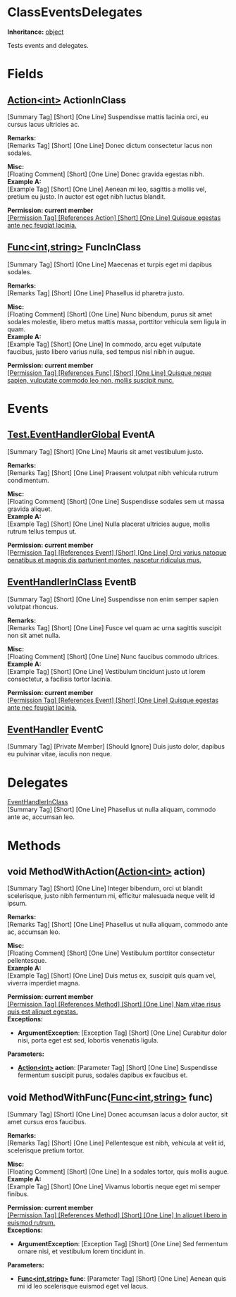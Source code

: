 # ClassEventsDelegates

**Inheritance:** [object](https://docs.microsoft.com/en-us/dotnet/api/system.object)  
  
Tests events and delegates.  
  

# Fields

## [Action&lt;int&gt;](https://docs.microsoft.com/en-us/dotnet/api/system.action-1) ActionInClass

[Summary Tag] [Short] [One Line] Suspendisse mattis lacinia orci, eu cursus lacus ultricies ac.  
  
**Remarks:**  
[Remarks Tag] [Short] [One Line] Donec dictum consectetur lacus non sodales.  
  
**Misc:**  
[Floating Comment] [Short] [One Line] Donec gravida egestas nibh.  
**Example A:**  
[Example Tag] [Short] [One Line] Aenean mi leo, sagittis a mollis vel, pretium eu justo. In auctor est eget nibh luctus blandit.  
  
**Permission: current member**  
[[Permission Tag] [References Action] [Short] [One Line] Quisque egestas ante nec feugiat lacinia.](Test.ClassEventsDelegates.ActionInClass)  

## [Func&lt;int,string&gt;](https://docs.microsoft.com/en-us/dotnet/api/system.func-2) FuncInClass

[Summary Tag] [Short] [One Line] Maecenas et turpis eget mi dapibus sodales.  
  
**Remarks:**  
[Remarks Tag] [Short] [One Line] Phasellus id pharetra justo.  
  
**Misc:**  
[Floating Comment] [Short] [One Line] Nunc bibendum, purus sit amet sodales molestie, libero metus mattis massa, porttitor vehicula sem ligula in quam.  
**Example A:**  
[Example Tag] [Short] [One Line] In commodo, arcu eget vulputate faucibus, justo libero varius nulla, sed tempus nisl nibh in augue.  
  
**Permission: current member**  
[[Permission Tag] [References Func] [Short] [One Line] Quisque neque sapien, vulputate commodo leo non, mollis suscipit nunc.](Test.ClassEventsDelegates.FuncInClass)  

# Events

## [Test.EventHandlerGlobal](Test.EventHandlerGlobal.md) EventA

[Summary Tag] [Short] [One Line] Mauris sit amet vestibulum justo.  
  
**Remarks:**  
[Remarks Tag] [Short] [One Line] Praesent volutpat nibh vehicula rutrum condimentum.  
  
**Misc:**  
[Floating Comment] [Short] [One Line] Suspendisse sodales sem ut massa gravida aliquet.  
**Example A:**  
[Example Tag] [Short] [One Line] Nulla placerat ultricies augue, mollis rutrum tellus tempus ut.  
  
**Permission: current member**  
[[Permission Tag] [References Event] [Short] [One Line] Orci varius natoque penatibus et magnis dis parturient montes, nascetur ridiculus mus.](Test.ClassEventsDelegates.EventA)  

## [EventHandlerInClass](Test.ClassEventsDelegates.EventHandlerInClass.md) EventB

[Summary Tag] [Short] [One Line] Suspendisse non enim semper sapien volutpat rhoncus.  
  
**Remarks:**  
[Remarks Tag] [Short] [One Line] Fusce vel quam ac urna sagittis suscipit non sit amet nulla.  
  
**Misc:**  
[Floating Comment] [Short] [One Line] Nunc faucibus commodo ultrices.  
**Example A:**  
[Example Tag] [Short] [One Line] Vestibulum tincidunt justo ut lorem consectetur, a facilisis tortor lacinia.  
  
**Permission: current member**  
[[Permission Tag] [References Event] [Short] [One Line] Quisque egestas ante nec feugiat lacinia.](Test.ClassEventsDelegates.EventB)  

## [EventHandler](https://docs.microsoft.com/en-us/dotnet/api/system.eventhandler) EventC

[Summary Tag] [Private Member] [Should Ignore] Duis justo dolor, dapibus eu pulvinar vitae, iaculis non neque.  
  

# Delegates

[EventHandlerInClass](Test.ClassEventsDelegates.EventHandlerInClass.md)  
[Summary Tag] [Short] [One Line] Phasellus ut nulla aliquam, commodo ante ac, accumsan leo.  
  
  

# Methods

## void MethodWithAction([Action&lt;int&gt;](https://docs.microsoft.com/en-us/dotnet/api/system.action-1) action)

[Summary Tag] [Short] [One Line] Integer bibendum, orci ut blandit scelerisque, justo nibh fermentum mi, efficitur malesuada neque velit id ipsum.  
  
**Remarks:**  
[Remarks Tag] [Short] [One Line] Phasellus ut nulla aliquam, commodo ante ac, accumsan leo.  
  
**Misc:**  
[Floating Comment] [Short] [One Line] Vestibulum porttitor consectetur pellentesque.  
**Example A:**  
[Example Tag] [Short] [One Line] Duis metus ex, suscipit quis quam vel, viverra imperdiet magna.  
  
**Permission: current member**  
[[Permission Tag] [References Method] [Short] [One Line] Nam vitae risus quis est aliquet egestas.](Test.ClassEventsDelegates.MethodWithAction)  
**Exceptions:**  
* **ArgumentException**: [Exception Tag] [Short] [One Line] Curabitur dolor nisi, porta eget est sed, lobortis venenatis ligula.  

  
**Parameters:**  
* **[Action&lt;int&gt;](https://docs.microsoft.com/en-us/dotnet/api/system.action-1) action**: [Parameter Tag] [Short] [One Line] Suspendisse fermentum suscipit purus, sodales dapibus ex faucibus et.  

  

## void MethodWithFunc([Func&lt;int,string&gt;](https://docs.microsoft.com/en-us/dotnet/api/system.func-2) func)

[Summary Tag] [Short] [One Line] Donec accumsan lacus a dolor auctor, sit amet cursus eros faucibus.  
  
**Remarks:**  
[Remarks Tag] [Short] [One Line] Pellentesque est nibh, vehicula at velit id, scelerisque pretium tortor.  
  
**Misc:**  
[Floating Comment] [Short] [One Line] In a sodales tortor, quis mollis augue.  
**Example A:**  
[Example Tag] [Short] [One Line] Vivamus lobortis neque eget mi semper finibus.  
  
**Permission: current member**  
[[Permission Tag] [References Method] [Short] [One Line] In aliquet libero in euismod rutrum.](Test.ClassEventsDelegates.MethodWithFunc)  
**Exceptions:**  
* **ArgumentException**: [Exception Tag] [Short] [One Line] Sed fermentum ornare nisi, et vestibulum lorem tincidunt in.  

  
**Parameters:**  
* **[Func&lt;int,string&gt;](https://docs.microsoft.com/en-us/dotnet/api/system.func-2) func**: [Parameter Tag] [Short] [One Line] Aenean quis mi id leo scelerisque euismod eget vel lacus.  

  


